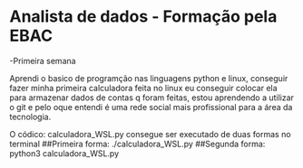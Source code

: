 # Analista de dados - Formação pela EBAC
 -Primeira semana

 Aprendi o basico de  programção nas linguagens python e linux, conseguir fazer minha primeira calculadora feita no linux eu conseguir colocar ela para armazenar dados de contas q foram feitas, estou aprendendo a utilizar o git e pelo oque entendi é uma rede social mais profissional para a área da tecnologia.

O códico: calculadora_WSL.py consegue ser executado de duas formas no terminal 
 ##Primeira forma: ./calculadora_WSL.py
 ##Segunda forma: python3 calculadora_WSL.py

 

